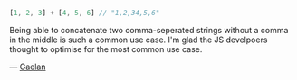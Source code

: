 ``` javascript
[1, 2, 3] + [4, 5, 6] // "1,2,34,5,6"
```

Being able to concatenate two comma-seperated strings without a comma in the middle is such a common use case. I'm glad the JS develpoers thought to optimise for the most common use case.

— [Gaelan][me]

[me]: https://github.com/Gaelan
